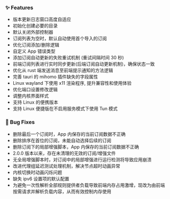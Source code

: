 ### ✨ Features

- 版本更新日志窗口高度自适应
- 初始化创建必要的目录
- 默认关闭外部控制器
- 订阅列表为空时，默认自动使用首个导入的订阅
- 优化订阅添加/删除逻辑
- 自定义 App 错误类型
- 添加订阅自动更新的失败重试机制 (重试间隔时间 30 秒)
- 前端订阅列表进行实时同步更新(后端订阅自动更新机制)，确保状态一致
- 优化从 rust 端发送消息至前端提示通知的方法逻辑
- 完善 tauri 的 mihomo 插件缺失的字段属性
- Linux wayland 下使用 x11 渲染程序, 提升兼容性和使用体验
- 优化端口设置修改逻辑
- 调整内核界面样式
- 支持 Linux 的便携版本
- 支持 Linux 便捷版在不启用服务模式下使用 Tun 模式

### 🐛 Bug Fixes

- 删除最后一个订阅时，App 内保存的当前订阅数据不正确
- 删除排序在首位的订阅，未能自动选择后续的订阅
- 删除订阅下的局部增强脚本，App 内保存的当前订阅数据不正确
- 2.0.0 版本以来，存在未清理的无效的订阅/增强文件
- 无全局增强脚本时，对订阅中的局部增强进行运行检测将导致应用崩溃
- 改进代理组延迟测试处理机制，解决节点超时动画异常
- 内核切换时动画闪烁问题
- 缺失 ipv6 设置项的默认配置
- 为避免一次性解析全部规则提供者负载导致前端内存占用激增，现改为由前端按需请求并解析负载内容，从而有效控制内存使用
